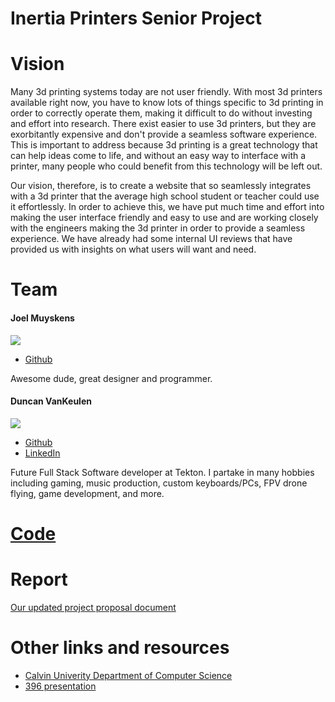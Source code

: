 # Inertia Printers Senior Project

# Vision

Many 3d printing systems today are not user friendly. With most 3d printers available right now, you have to know lots of things specific to 3d printing in order to correctly operate them, making it difficult to do without investing and effort into research. There exist easier to use 3d printers, but they are exorbitantly expensive and don't provide a seamless software experience. This is important to address because 3d printing is a great technology that can help ideas come to life, and without an easy way to interface with a printer, many people who could benefit from this technology will be left out.

Our vision, therefore, is to create a website that so seamlessly integrates with a 3d printer that the average high school student or teacher could use it effortlessly. In order to achieve this, we have put much time and effort into making the user interface friendly and easy to use and are working closely with the engineers making the 3d printer in order to provide a seamless experience. We have already had some internal UI reviews that have provided us with insights on what users will want and need.


# Team

#### Joel Muyskens

![](https://avatars.githubusercontent.com/u/25706574?v=4)

- [Github](https://github.com/Jrmuys)

Awesome dude, great designer and programmer.


#### Duncan VanKeulen

![](https://media-exp1.licdn.com/dms/image/C5603AQENscCa7DrXaw/profile-displayphoto-shrink_800_800/0/1636598786106?e=1643846400&v=beta&t=tiGlIXb70O6YlHSc0S92mO2BzBhj-n-7PO4-JCfpUVc)


- [Github](http://github.com/TheDunco)
- [LinkedIn](https://www.linkedin.com/in/duncan-vankeulen-7569a3154/)


Future Full Stack Software developer at Tekton. I partake in many hobbies including gaming, music production, custom keyboards/PCs, FPV drone flying, game development, and more.

# [Code](https://github.com/Inertia-Printers/InertiaPrintersWebsite)

# Report
[Our updated project proposal document](https://docs.google.com/document/d/1GXHvZdeAvZvZcEVXQ7mMKzlRHoEisZOMnRO4YWK44kQ/edit?usp=sharing)

# Other links and resources
- [Calvin Univerity Department of Computer Science](https://computing.calvin.edu/)
- [396 presentation](https://docs.google.com/presentation/d/1d_bJn5hZLWqen5sFH7_oFZz3XkPw17_uDcJn6yeATVo/edit?usp=sharing)
